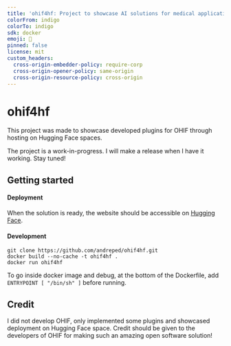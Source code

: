 ```yaml
---
title: 'ohif4hf: Project to showcase AI solutions for medical applications in OHIF'
colorFrom: indigo
colorTo: indigo
sdk: docker
emoji: 🔬
pinned: false
license: mit
custom_headers:
  cross-origin-embedder-policy: require-corp
  cross-origin-opener-policy: same-origin
  cross-origin-resource-policy: cross-origin
---
```


# ohif4hf

This project was made to showcase developed plugins for OHIF through hosting on Hugging Face spaces.

The project is a work-in-progress. I will make a release when I have it working. Stay tuned!

## Getting started

#### Deployment

When the solution is ready, the website should be accessible on [Hugging Face](https://huggingface.co/spaces/andreped/ohif4hf).

#### Development

```
git clone https://github.com/andreped/ohif4hf.git
docker build --no-cache -t ohif4hf .
docker run ohif4hf
```

To go inside docker image and debug, at the bottom of the Dockerfile, add `ENTRYPOINT [ "/bin/sh" ]` before running.

## Credit

I did not develop OHIF, only implemented some plugins and showcased deployment on Hugging Face space.
Credit should be given to the developers of OHIF for making such an amazing open software solution!
